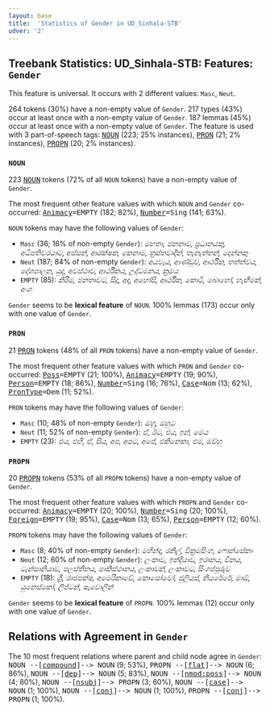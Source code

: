 ```yaml
---
layout: base
title:  'Statistics of Gender in UD_Sinhala-STB'
udver: '2'
---
```


## Treebank Statistics: UD_Sinhala-STB: Features: `Gender`

This feature is universal.
It occurs with 2 different values: `Masc`, `Neut`.

264 tokens (30%) have a non-empty value of `Gender`.
217 types (43%) occur at least once with a non-empty value of `Gender`.
187 lemmas (45%) occur at least once with a non-empty value of `Gender`.
The feature is used with 3 part-of-speech tags: <tt><a href="si_stb-pos-NOUN.html">NOUN</a></tt> (223; 25% instances), <tt><a href="si_stb-pos-PRON.html">PRON</a></tt> (21; 2% instances), <tt><a href="si_stb-pos-PROPN.html">PROPN</a></tt> (20; 2% instances).

### `NOUN`

223 <tt><a href="si_stb-pos-NOUN.html">NOUN</a></tt> tokens (72% of all `NOUN` tokens) have a non-empty value of `Gender`.

The most frequent other feature values with which `NOUN` and `Gender` co-occurred: <tt><a href="si_stb-feat-Animacy.html">Animacy</a></tt><tt>=EMPTY</tt> (182; 82%), <tt><a href="si_stb-feat-Number.html">Number</a></tt><tt>=Sing</tt> (141; 63%).

`NOUN` tokens may have the following values of `Gender`:

* `Masc` (36; 16% of non-empty `Gender`): <em>මහතා, ජනතාව, ප්‍රධානයකු, අධිපතිවරයාට, අස්සන්, ආරක්ෂක, කෙනාම, ත්‍රස්තවාදීන්, තැනැත්තන්, දෙන්නකු</em>
* `Neut` (187; 84% of non-empty `Gender`): <em>අයවැය, ආණ්ඩුව, ආර්ථික, තත්ත්වය, දේශපාලන, යුද, අවස්ථාව, ආර්ථිකය, උද්ධමනය, ක්‍රමය</em>
* `EMPTY` (85): <em>කිරීම, ජනතාවට, සිදු, අද, අහෝසි, ආර්ථික, කොටි, බොහෝ, හැඟීමක්, අංශ</em>

`Gender` seems to be **lexical feature** of `NOUN`. 100% lemmas (173) occur only with one value of `Gender`.

### `PRON`

21 <tt><a href="si_stb-pos-PRON.html">PRON</a></tt> tokens (48% of all `PRON` tokens) have a non-empty value of `Gender`.

The most frequent other feature values with which `PRON` and `Gender` co-occurred: <tt><a href="si_stb-feat-Poss.html">Poss</a></tt><tt>=EMPTY</tt> (21; 100%), <tt><a href="si_stb-feat-Animacy.html">Animacy</a></tt><tt>=EMPTY</tt> (19; 90%), <tt><a href="si_stb-feat-Person.html">Person</a></tt><tt>=EMPTY</tt> (18; 86%), <tt><a href="si_stb-feat-Number.html">Number</a></tt><tt>=Sing</tt> (16; 76%), <tt><a href="si_stb-feat-Case.html">Case</a></tt><tt>=Nom</tt> (13; 62%), <tt><a href="si_stb-feat-PronType.html">PronType</a></tt><tt>=Dem</tt> (11; 52%).

`PRON` tokens may have the following values of `Gender`:

* `Masc` (10; 48% of non-empty `Gender`): <em>ඔහු, ඔහුට</em>
* `Neut` (11; 52% of non-empty `Gender`): <em>ඒ, ඊට, එය, ඉන්, මෙය</em>
* `EMPTY` (23): <em>එය, එහි, ඒ, සිය, අප, අපට, අපේ, එකිනෙකා, එම, ඔව්හු</em>

### `PROPN`

20 <tt><a href="si_stb-pos-PROPN.html">PROPN</a></tt> tokens (53% of all `PROPN` tokens) have a non-empty value of `Gender`.

The most frequent other feature values with which `PROPN` and `Gender` co-occurred: <tt><a href="si_stb-feat-Animacy.html">Animacy</a></tt><tt>=EMPTY</tt> (20; 100%), <tt><a href="si_stb-feat-Number.html">Number</a></tt><tt>=Sing</tt> (20; 100%), <tt><a href="si_stb-feat-Foreign.html">Foreign</a></tt><tt>=EMPTY</tt> (19; 95%), <tt><a href="si_stb-feat-Case.html">Case</a></tt><tt>=Nom</tt> (13; 65%), <tt><a href="si_stb-feat-Person.html">Person</a></tt><tt>=EMPTY</tt> (12; 60%).

`PROPN` tokens may have the following values of `Gender`:

* `Masc` (8; 40% of non-empty `Gender`): <em>මහින්ද, රනිල්, වික්‍රමසිංහ, ෆොන්සේකා</em>
* `Neut` (12; 60% of non-empty `Gender`): <em>ලංකාව, ඉන්දියාව, ඉරානය, චීනය, ටැන්සානියාව, පලස්තීනය, පාකිස්ථානය, ලංකාවක්, ලංකාවට, සිංගප්පූරුව</em>
* `EMPTY` (18): <em>ශ්‍රී, රාජපක්ෂ, අමෙරිකාවේ, කොසෝවෝ, ජුලියස්, නියරේරේ, මාඕ, යුනෙස්කෝ, ලිප්ටන්, ෂැවොලින්</em>

`Gender` seems to be **lexical feature** of `PROPN`. 100% lemmas (12) occur only with one value of `Gender`.

## Relations with Agreement in `Gender`

The 10 most frequent relations where parent and child node agree in `Gender`:
<tt>NOUN --[<tt><a href="si_stb-dep-compound.html">compound</a></tt>]--> NOUN</tt> (9; 53%),
<tt>PROPN --[<tt><a href="si_stb-dep-flat.html">flat</a></tt>]--> NOUN</tt> (6; 86%),
<tt>NOUN --[<tt><a href="si_stb-dep-dep.html">dep</a></tt>]--> NOUN</tt> (5; 83%),
<tt>NOUN --[<tt><a href="si_stb-dep-nmod-poss.html">nmod:poss</a></tt>]--> NOUN</tt> (4; 80%),
<tt>NOUN --[<tt><a href="si_stb-dep-nsubj.html">nsubj</a></tt>]--> PROPN</tt> (3; 60%),
<tt>NOUN --[<tt><a href="si_stb-dep-case.html">case</a></tt>]--> NOUN</tt> (1; 100%),
<tt>NOUN --[<tt><a href="si_stb-dep-conj.html">conj</a></tt>]--> NOUN</tt> (1; 100%),
<tt>PROPN --[<tt><a href="si_stb-dep-conj.html">conj</a></tt>]--> PROPN</tt> (1; 100%).

